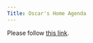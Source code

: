 ```yaml
---
Title: Oscar's Home Agenda
---
```


<head><meta http-equiv="refresh" content="1; url='https://www.google.com/calendar/embed?src=npsavtpp07iahdfhkdle4bsra0%40group.calendar.google.com&ctz=Europe/Zurich&pvttk=921a41d4cfe240e5a2ad5932711ac75a'" /></head><body><p>Please follow <a href="https://www.google.com/calendar/embed?src=npsavtpp07iahdfhkdle4bsra0%40group.calendar.google.com&ctz=Europe/Zurich&pvttk=921a41d4cfe240e5a2ad5932711ac75a">this link</a>.</p></body>
